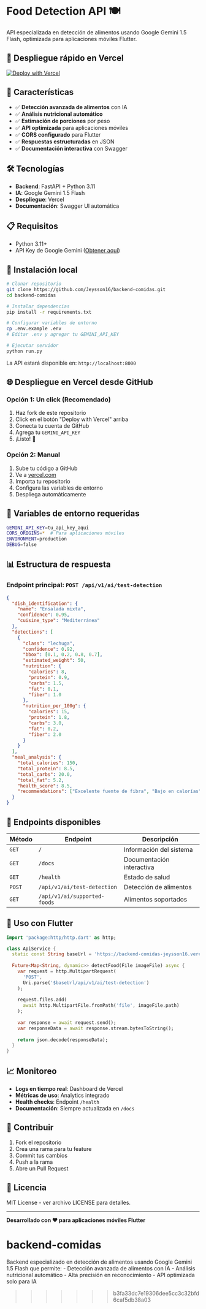 # Food Detection API 🍽️

API especializada en detección de alimentos usando Google Gemini 1.5 Flash, optimizada para aplicaciones móviles Flutter.

## 🚀 Despliegue rápido en Vercel

[![Deploy with Vercel](https://vercel.com/button)](https://vercel.com/new/clone?repository-url=https://github.com/Jeysson16/backend-comidas&env=GEMINI_API_KEY&envDescription=API%20Key%20de%20Google%20Gemini%20requerida&envLink=https://makersuite.google.com/app/apikey)

## 📱 Características

- ✅ **Detección avanzada de alimentos** con IA
- ✅ **Análisis nutricional automático**
- ✅ **Estimación de porciones** por peso
- ✅ **API optimizada** para aplicaciones móviles
- ✅ **CORS configurado** para Flutter
- ✅ **Respuestas estructuradas** en JSON
- ✅ **Documentación interactiva** con Swagger

## 🛠️ Tecnologías

- **Backend**: FastAPI + Python 3.11
- **IA**: Google Gemini 1.5 Flash
- **Despliegue**: Vercel
- **Documentación**: Swagger UI automática

## 📋 Requisitos

- Python 3.11+
- API Key de Google Gemini ([Obtener aquí](https://makersuite.google.com/app/apikey))

## 🚀 Instalación local

```bash
# Clonar repositorio
git clone https://github.com/Jeysson16/backend-comidas.git
cd backend-comidas

# Instalar dependencias
pip install -r requirements.txt

# Configurar variables de entorno
cp .env.example .env
# Editar .env y agregar tu GEMINI_API_KEY

# Ejecutar servidor
python run.py
```

La API estará disponible en: `http://localhost:8000`

## 🌐 Despliegue en Vercel desde GitHub

### Opción 1: Un click (Recomendado)
1. Haz fork de este repositorio
2. Click en el botón "Deploy with Vercel" arriba
3. Conecta tu cuenta de GitHub
4. Agrega tu `GEMINI_API_KEY`
5. ¡Listo! 🎉

### Opción 2: Manual
1. Sube tu código a GitHub
2. Ve a [vercel.com](https://vercel.com)
3. Importa tu repositorio
4. Configura las variables de entorno
5. Despliega automáticamente

## 🔑 Variables de entorno requeridas

```bash
GEMINI_API_KEY=tu_api_key_aqui
CORS_ORIGINS=*  # Para aplicaciones móviles
ENVIRONMENT=production
DEBUG=false
```

## 📊 Estructura de respuesta

### Endpoint principal: `POST /api/v1/ai/test-detection`

```json
{
  "dish_identification": {
    "name": "Ensalada mixta",
    "confidence": 0.95,
    "cuisine_type": "Mediterránea"
  },
  "detections": [
    {
      "class": "lechuga",
      "confidence": 0.92,
      "bbox": [0.1, 0.2, 0.8, 0.7],
      "estimated_weight": 50,
      "nutrition": {
        "calories": 8,
        "protein": 0.9,
        "carbs": 1.5,
        "fat": 0.1,
        "fiber": 1.0
      },
      "nutrition_per_100g": {
        "calories": 15,
        "protein": 1.8,
        "carbs": 3.0,
        "fat": 0.2,
        "fiber": 2.0
      }
    }
  ],
  "meal_analysis": {
    "total_calories": 150,
    "total_protein": 8.5,
    "total_carbs": 20.0,
    "total_fat": 5.2,
    "health_score": 8.5,
    "recommendations": ["Excelente fuente de fibra", "Bajo en calorías"]
  }
}
```

## 🔗 Endpoints disponibles

| Método | Endpoint | Descripción |
|--------|----------|-------------|
| `GET` | `/` | Información del sistema |
| `GET` | `/docs` | Documentación interactiva |
| `GET` | `/health` | Estado de salud |
| `POST` | `/api/v1/ai/test-detection` | Detección de alimentos |
| `GET` | `/api/v1/ai/supported-foods` | Alimentos soportados |

## 📱 Uso con Flutter

```dart
import 'package:http/http.dart' as http;

class ApiService {
  static const String baseUrl = 'https://backend-comidas-jeysson16.vercel.app';
  
  Future<Map<String, dynamic>> detectFood(File imageFile) async {
    var request = http.MultipartRequest(
      'POST', 
      Uri.parse('$baseUrl/api/v1/ai/test-detection')
    );
    
    request.files.add(
      await http.MultipartFile.fromPath('file', imageFile.path)
    );
    
    var response = await request.send();
    var responseData = await response.stream.bytesToString();
    
    return json.decode(responseData);
  }
}
```

## 📈 Monitoreo

- **Logs en tiempo real**: Dashboard de Vercel
- **Métricas de uso**: Analytics integrado
- **Health checks**: Endpoint `/health`
- **Documentación**: Siempre actualizada en `/docs`

## 🤝 Contribuir

1. Fork el repositorio
2. Crea una rama para tu feature
3. Commit tus cambios
4. Push a la rama
5. Abre un Pull Request

## 📄 Licencia

MIT License - ver archivo LICENSE para detalles.

---

**Desarrollado con ❤️ para aplicaciones móviles Flutter**
# backend-comidas
Backend especializado en detección de alimentos usando Google Gemini 1.5 Flash que permite: - Detección avanzada de alimentos con IA - Análisis nutricional automático - Alta precisión en reconocimiento - API optimizada solo para IA
>>>>>>> b3fa33dc7e19306dee5cc3c32bfd6caf5db38a03
